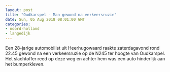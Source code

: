 ```yaml
---
layout: post
title: "Oudkarspel - Man gewond na verkeersruzie"
date: Sun, 05 Aug 2018 08:01:00 GMT
categories: 
- noord-holland 
- langedijk 
---
```


Een 28-jarige automobilist uit Heerhugowaard raakte zaterdagavond rond 22.45 gewond na een verkeersruzie op de N245 ter hoogte van Oudkarspel. Het slachtoffer reed op deze weg en achter hem was een auto hinderlijk aan het bumperkleven.
